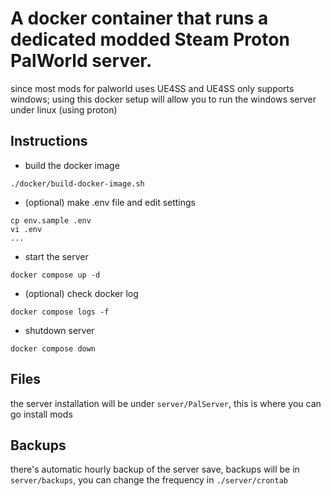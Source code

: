 # A docker container that runs a dedicated modded Steam Proton PalWorld server.

since most mods for palworld uses UE4SS and UE4SS only supports windows; using this docker setup will allow you to run the windows server under linux (using proton)

## Instructions
- build the docker image
```
./docker/build-docker-image.sh
```

- (optional) make .env file and edit settings
```
cp env.sample .env
vi .env
...
```

- start the server
```
docker compose up -d
```

- (optional) check docker log
```
docker compose logs -f
```

- shutdown server
```
docker compose down
```


## Files
the server installation will be under `server/PalServer`, this is where you can go install mods

## Backups
there's automatic hourly backup of the server save, backups will be in `server/backups`, you can change the frequency in `./server/crontab`
